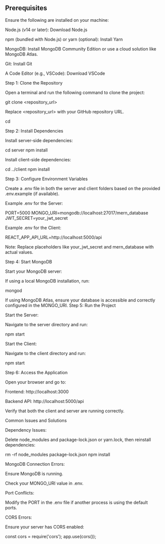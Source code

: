 ## Prerequisites

Ensure the following are installed on your machine:

Node.js (v14 or later): Download Node.js

npm (bundled with Node.js) or yarn (optional): Install Yarn

MongoDB: Install MongoDB Community Edition or use a cloud solution like MongoDB Atlas.

Git: Install Git

A Code Editor (e.g., VSCode): Download VSCode

Step 1: Clone the Repository

Open a terminal and run the following command to clone the project:

git clone <repository_url>

Replace <repository_url> with your GitHub repository URL.

cd <project-folder>

Step 2: Install Dependencies

Install server-side dependencies:

cd server
npm install

Install client-side dependencies:

cd ../client
npm install

Step 3: Configure Environment Variables

Create a .env file in both the server and client folders based on the provided .env.example (if available).

Example .env for the Server:

PORT=5000
MONGO_URI=mongodb://localhost:27017/mern_database
JWT_SECRET=your_jwt_secret

Example .env for the Client:

REACT_APP_API_URL=http://localhost:5000/api

Note: Replace placeholders like your_jwt_secret and mern_database with actual values.

Step 4: Start MongoDB

Start your MongoDB server:

If using a local MongoDB installation, run:

mongod

If using MongoDB Atlas, ensure your database is accessible and correctly configured in the MONGO_URI.
Step 5: Run the Project

Start the Server:

Navigate to the server directory and run:

npm start

Start the Client:

Navigate to the client directory and run:

npm start

Step 6: Access the Application

Open your browser and go to:

Frontend: http://localhost:3000

Backend API: http://localhost:5000/api

Verify that both the client and server are running correctly.

Common Issues and Solutions

Dependency Issues:

Delete node_modules and package-lock.json or yarn.lock, then reinstall dependencies:

rm -rf node_modules package-lock.json
npm install

MongoDB Connection Errors:

Ensure MongoDB is running.

Check your MONGO_URI value in .env.

Port Conflicts:

Modify the PORT in the .env file if another process is using the default ports.

CORS Errors:

Ensure your server has CORS enabled:

const cors = require('cors');
app.use(cors());
